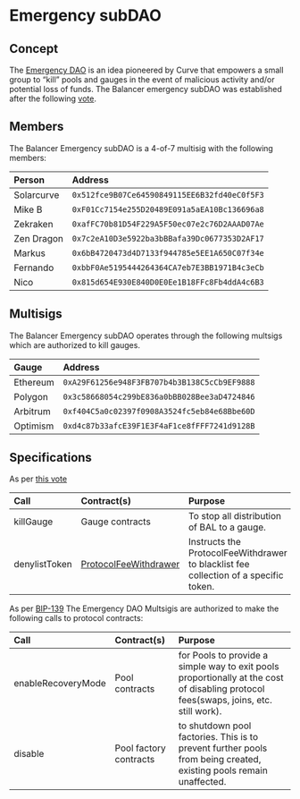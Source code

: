 # Emergency subDAO

## Concept
The [Emergency DAO](https://dao.curve.fi/emergencymembers) is an idea pioneered by Curve that empowers a small group to “kill” pools and gauges in the event of malicious activity and/or potential loss of funds. The Balancer emergency subDAO was established after the following [vote](https://vote.balancer.fi/#/proposal/0x63fab7ab9ef5b9579dabb82058b8ea309e39c766d435438b55fff8db7c1f69fd).

## Members
The Balancer Emergency subDAO is a 4-of-7 multisig with the following members:

| Person     | Address                                       |
|:-----------|:----------------------------------------------|
| Solarcurve | `0x512fce9B07Ce64590849115EE6B32fd40eC0f5F3`  |     
| Mike B     | `0xF01Cc7154e255D20489E091a5aEA10Bc136696a8`  |
| Zekraken   | `0xafFC70b81D54F229A5F50ec07e2c76D2AAAD07Ae`  |
| Zen Dragon | `0x7c2eA10D3e5922ba3bBBafa39Dc0677353D2AF17`  |
| Markus     | `0x6bB4720473d4D7133f944785e5EE1A650C07f34e`  | 
| Fernando   | `0xbbF0Ae5195444264364CA7eb7E3BB1971B4c3eCb`  |
| Nico       | `0x815d654E930E840D0E0Ee1B18FFc8Fb4ddA4c6B3`  |

## Multisigs
The Balancer Emergency subDAO operates through the following multsigs which are authorized to kill gauges.

| Gauge    | Address                                      |
|:---------|:---------------------------------------------|
| Ethereum | `0xA29F61256e948F3FB707b4b3B138C5cCb9EF9888` |
| Polygon  | `0x3c58668054c299bE836a0bBB028Bee3aD4724846` |
| Arbitrum | `0xf404C5a0c02397f0908A3524fc5eb84e68Bbe60D` |
| Optimism | `0xd4c87b33afcE39F1E3F4aF1ce8fFFF7241d9128B` |

## Specifications
As per [this vote](https://forum.balancer.fi/t/form-the-emergency-subdao/3197)   

| Call            | Contract(s)                                                                                      | Purpose                                                                                  |
|:----------------|:-------------------------------------------------------------------------------------------------|:-----------------------------------------------------------------------------------------|
| killGauge       | Gauge contracts                                                                                  | To stop all distribution of BAL to a gauge.                                              | 
| denylistToken   | [ProtocolFeeWithdrawer](https://etherscan.io/address/0x5ef4c5352882b10893b70DbcaA0C000965bd23c5) | Instructs the ProtocolFeeWithdrawer to blacklist fee collection of a specific token.     |

As per [BIP-139](https://forum.balancer.fi/t/bip-139-update-emergency-subdao-permissions/4174)
The Emergency DAO Multsigis are authorized to make the following calls to protocol contracts:

| Call               | Contract(s)            | Purpose                                                                                                                               |
|:-------------------|:-----------------------|:--------------------------------------------------------------------------------------------------------------------------------------|
| enableRecoveryMode | Pool contracts         | for Pools to provide a simple way to exit pools proportionally at the cost of disabling protocol fees(swaps, joins, etc. still work). |
| disable            | Pool factory contracts | to shutdown pool factories. This is to prevent further pools from being created, existing pools remain unaffected.                    |


